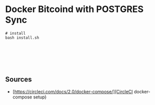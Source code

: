 # Docker Bitcoind with POSTGRES Sync

```
# install
bash install.sh







```


## Sources

* [https://circleci.com/docs/2.0/docker-compose/](CircleCI docker-compose setup)
